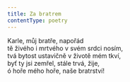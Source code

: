 ```yaml
---
title: Za bratrem
contentType: poetry
---
```


Karle, můj bratře, napořád  
tě živého i mrtvého v svém srdci nosím,  
tvá bytost ustavičně v životě mém tkví,  
byť ty jsi zemřel, stále trvá, žije,  
ó hoře mého hoře, naše bratrství!
